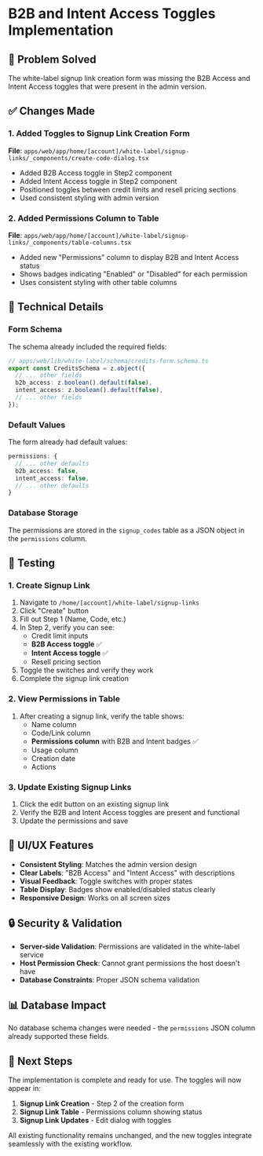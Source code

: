 # B2B and Intent Access Toggles Implementation

## 🎯 Problem Solved

The white-label signup link creation form was missing the B2B Access and Intent Access toggles that were present in the admin version.

## ✅ Changes Made

### 1. **Added Toggles to Signup Link Creation Form**

**File**: `apps/web/app/home/[account]/white-label/signup-links/_components/create-code-dialog.tsx`

- Added B2B Access toggle in Step2 component
- Added Intent Access toggle in Step2 component
- Positioned toggles between credit limits and resell pricing sections
- Used consistent styling with admin version

### 2. **Added Permissions Column to Table**

**File**: `apps/web/app/home/[account]/white-label/signup-links/_components/table-columns.tsx`

- Added new "Permissions" column to display B2B and Intent Access status
- Shows badges indicating "Enabled" or "Disabled" for each permission
- Uses consistent styling with other table columns

## 🔧 Technical Details

### Form Schema
The schema already included the required fields:
```typescript
// apps/web/lib/white-label/schema/credits-form.schema.ts
export const CreditsSchema = z.object({
  // ... other fields
  b2b_access: z.boolean().default(false),
  intent_access: z.boolean().default(false),
  // ... other fields
});
```

### Default Values
The form already had default values:
```typescript
permissions: {
  // ... other defaults
  b2b_access: false,
  intent_access: false,
  // ... other defaults
}
```

### Database Storage
The permissions are stored in the `signup_codes` table as a JSON object in the `permissions` column.

## 🧪 Testing

### 1. **Create Signup Link**
1. Navigate to `/home/[account]/white-label/signup-links`
2. Click "Create" button
3. Fill out Step 1 (Name, Code, etc.)
4. In Step 2, verify you can see:
   - Credit limit inputs
   - **B2B Access toggle** ✅
   - **Intent Access toggle** ✅
   - Resell pricing section
5. Toggle the switches and verify they work
6. Complete the signup link creation

### 2. **View Permissions in Table**
1. After creating a signup link, verify the table shows:
   - Name column
   - Code/Link column
   - **Permissions column** with B2B and Intent badges ✅
   - Usage column
   - Creation date
   - Actions

### 3. **Update Existing Signup Links**
1. Click the edit button on an existing signup link
2. Verify the B2B and Intent Access toggles are present and functional
3. Update the permissions and save

## 🎨 UI/UX Features

- **Consistent Styling**: Matches the admin version design
- **Clear Labels**: "B2B Access" and "Intent Access" with descriptions
- **Visual Feedback**: Toggle switches with proper states
- **Table Display**: Badges show enabled/disabled status clearly
- **Responsive Design**: Works on all screen sizes

## 🔒 Security & Validation

- **Server-side Validation**: Permissions are validated in the white-label service
- **Host Permission Check**: Cannot grant permissions the host doesn't have
- **Database Constraints**: Proper JSON schema validation

## 📊 Database Impact

No database schema changes were needed - the `permissions` JSON column already supported these fields.

## 🚀 Next Steps

The implementation is complete and ready for use. The toggles will now appear in:

1. **Signup Link Creation** - Step 2 of the creation form
2. **Signup Link Table** - Permissions column showing status
3. **Signup Link Updates** - Edit dialog with toggles

All existing functionality remains unchanged, and the new toggles integrate seamlessly with the existing workflow. 